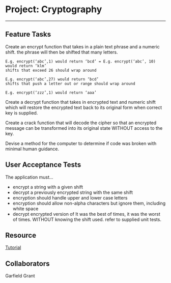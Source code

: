 # Project: Cryptography

---

## Feature Tasks

Create an encrypt function that takes in a plain text phrase and a numeric shift.
the phrase will then be shifted that many letters.

    E.g. encrypt(‘abc’,1) would return ‘bcd’ = E.g. encrypt(‘abc’, 10) would return ‘klm’
    shifts that exceed 26 should wrap around

    E.g. encrypt(‘abc’,27) would return ‘bcd’
    shifts that push a letter out or range should wrap around

    E.g. encrypt(‘zzz’,1) would return ‘aaa’

Create a decrypt function that takes in encrypted text and numeric shift which will restore the encrypted text back to its original form when correct key is supplied.

Create a crack function that will decode the cipher so that an encrypted message can be transformed into its original state WITHOUT access to the key.

Devise a method for the computer to determine if code was broken with minimal human guidance.


## User Acceptance Tests
The application must…

- encrypt a string with a given shift
- decrypt a previously encrypted string with the same shift
- encryption should handle upper and lower case letters
- encryption should allow non-alpha characters but ignore them, including white space
- decrypt encrypted version of It was the best of times, it was the worst of times. WITHOUT knowing the shift used.
refer to supplied unit tests.

## Resource
[Tutorial](https://www.youtube.com/watch?v=Ws5E2gCW4Hc)

## Collaborators

Garfield Grant
